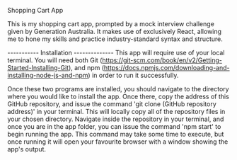 

Shopping Cart App

This is my shopping cart app, prompted by a mock interview challenge given by Generation Australia. It makes use of exclusively React, allowing me to hone my skills and practice industry-standard syntax and structure.

----------- Installation -------------- This app will require use of your local terminal. You will need both Git (https://git-scm.com/book/en/v2/Getting-Started-Installing-Git), and npm (https://docs.npmjs.com/downloading-and-installing-node-js-and-npm) in order to run it successfully.

Once these two programs are installed, you should navigate to the directory where you would like to install the app. Once there, copy the address of this GitHub repository, and issue the command 'git clone (GitHub repository address)' in your terminal. This will locally copy all of the repository files in your chosen directory. Navigate inside the repository in your terminal, and once you are in the app folder, you can issue the command 'npm start' to begin running the app. This command may take some time to execute, but once running it will open your favourite browser with a window showing the app's output.
